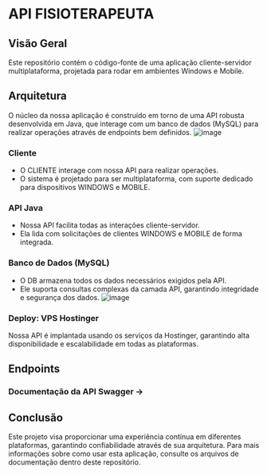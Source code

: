 # API FISIOTERAPEUTA

## Visão Geral
Este repositório contém o código-fonte de uma aplicação cliente-servidor multiplataforma, projetada para rodar em ambientes Windows e Mobile.

## Arquitetura
O núcleo da nossa aplicação é construído em torno de uma API robusta desenvolvida em Java, que interage com um banco de dados (MySQL) para realizar operações através de endpoints bem definidos.
![image](https://github.com/user-attachments/assets/90b037eb-72ff-4534-ad28-0ae89f8eef98)

### Cliente
- O CLIENTE interage com nossa API para realizar operações.
- O sistema é projetado para ser multiplataforma, com suporte dedicado para dispositivos WINDOWS e MOBILE.

### API Java
- Nossa API facilita todas as interações cliente-servidor.
- Ela lida com solicitações de clientes WINDOWS e MOBILE de forma integrada.

### Banco de Dados (MySQL)
- O DB armazena todos os dados necessários exigidos pela API.
- Ele suporta consultas complexas da camada API, garantindo integridade e segurança dos dados.
  ![image](https://github.com/user-attachments/assets/dfd8dc91-6431-4896-a084-6e30cde0b325)


### Deploy: VPS Hostinger
Nossa API é implantada usando os serviços da Hostinger, garantindo alta disponibilidade e escalabilidade em todas as plataformas.

## Endpoints

### Documentação da API Swagger -> 
  

## Conclusão
Este projeto visa proporcionar uma experiência contínua em diferentes plataformas, garantindo confiabilidade através de sua arquitetura. Para mais informações sobre como usar esta aplicação, consulte os arquivos de documentação dentro deste repositório.
